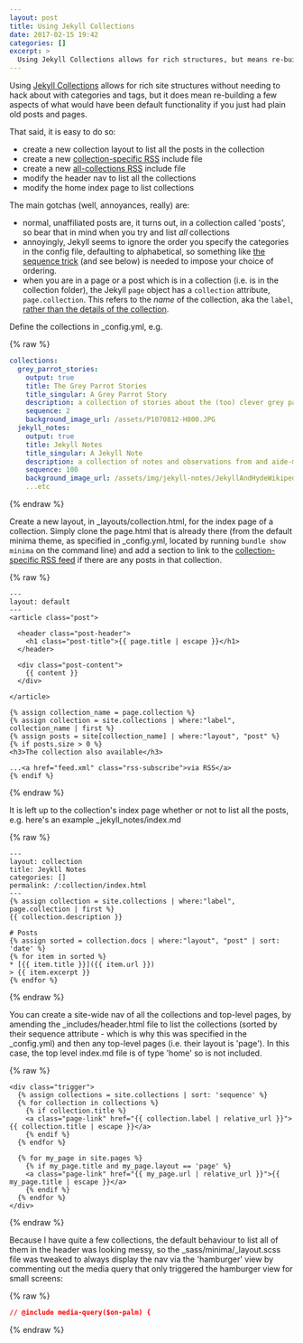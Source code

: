 ```yaml
---
layout: post
title: Using Jekyll Collections
date: 2017-02-15 19:42
categories: []
excerpt: >
  Using Jekyll Collections allows for rich structures, but means re-building a bunch of what would have been default functionality for vanilla posts and pages.
---
```

Using [Jekyll Collections](https://jekyllrb.com/docs/collections/) allows for rich site structures without needing to hack about with categories and tags, but it does mean re-building a few aspects of what would have been default functionality if you just had plain old posts and pages.

That said, it is easy to do so:

* create a new collection layout to list all the posts in the collection
* create a new [collection-specific RSS](2017-02-19-rss-feed-for-a-jekyll-collection.html) include file
* create a new [all-collections RSS](2017-02-19-rss-feed-for-all-jekyll-collections.html) include file
* modify the header nav to list all the collections
* modify the home index page to list collections

The main gotchas (well, annoyances, really) are:

* normal, unaffiliated posts are, it turns out, in a collection called 'posts', so bear that in mind when you try and list *all* collections
* annoyingly, Jekyll seems to ignore the order you specify the categories in the config file, defaulting to alphabetical, so something like [the sequence trick](2017-02-19-sort-order-of-jekyll-collections.html) (and see below) is needed to impose your choice of ordering.
* when you are in a page or a post which is in a collection (i.e. is in the collection folder), the Jekyll `page` object has a `collection` attribute, `page.collection`. This refers to the _name_ of the collection, aka the `label`, [rather than the details of the collection](2017-02-19-accessing-jekyll-collection-details-from-a-post.html).

Define the collections in \_config.yml, e.g.

{% raw %}
```yml
collections:
  grey_parrot_stories:
    output: true
    title: The Grey Parrot Stories
    title_singular: A Grey Parrot Story
    description: a collection of stories about the (too) clever grey parrot
    sequence: 2
    background_image_url: /assets/P1070812-H800.JPG
  jekyll_notes:
    output: true
    title: Jekyll Notes
    title_singular: A Jekyll Note
    description: a collection of notes and observations from and aide-memoires for using Jekyll for the first time.
    sequence: 100
    background_image_url: /assets/img/jekyll-notes/JekyllAndHydeWikipedia.jpg
    ...etc
```
{% endraw %}

Create a new layout, in \_layouts/collection.html, for the index page of a collection. Simply clone the page.html that is already there (from the default minima theme, as specified in \_config.yml, located by running `bundle show minima` on the command line) and add a section to link to the [collection-specific RSS feed](2017-02-19-rss-feed-for-a-jekyll-collection) if there are any posts in that collection.

{% raw %}
```jekyll
---
layout: default
---
<article class="post">

  <header class="post-header">
    <h1 class="post-title">{{ page.title | escape }}</h1>
  </header>

  <div class="post-content">
    {{ content }}
  </div>

</article>

{% assign collection_name = page.collection %}
{% assign collection = site.collections | where:"label", collection_name | first %}
{% assign posts = site[collection_name] | where:"layout", "post" %}
{% if posts.size > 0 %}
<h3>The collection also available</h3>

...<a href="feed.xml" class="rss-subscribe">via RSS</a>
{% endif %}
```
{% endraw %}

It is left up to the collection's index page whether or not to list all the posts, e.g. here's an example \_jekyll_notes/index.md

{% raw %}
```jekyll
---
layout: collection
title: Jeykll Notes
categories: []
permalink: /:collection/index.html
---
{% assign collection = site.collections | where:"label", page.collection | first %}
{{ collection.description }}

# Posts
{% assign sorted = collection.docs | where:"layout", "post" | sort: 'date' %}
{% for item in sorted %}
* [{{ item.title }}]({{ item.url }})
> {{ item.excerpt }}
{% endfor %}
```
{% endraw %}

You can create a site-wide nav of all the collections and top-level pages, by amending the \_includes/header.html file to list the collections (sorted by their sequence attribute - which is why this was specified in the \_config.yml) and then any top-level pages (i.e. their layout is 'page'). In this case, the top level index.md file is of type 'home' so is not included.

{% raw %}
```jekyll
<div class="trigger">
  {% assign collections = site.collections | sort: 'sequence' %}
  {% for collection in collections %}
    {% if collection.title %}
    <a class="page-link" href="{{ collection.label | relative_url }}">{{ collection.title | escape }}</a>
    {% endif %}
  {% endfor %}

  {% for my_page in site.pages %}
    {% if my_page.title and my_page.layout == 'page' %}
    <a class="page-link" href="{{ my_page.url | relative_url }}">{{ my_page.title | escape }}</a>
    {% endif %}
  {% endfor %}
</div>
```
{% endraw %}

Because I have quite a few collections, the default behaviour to list all of them in the header was looking messy, so the \_sass/minima/\_layout.scss file was tweaked to always display the nav via the 'hamburger' view by commenting out the media query that only triggered the hamburger view for small screens:

{% raw %}
```css
// @include media-query($on-palm) {
```
{% endraw %}
